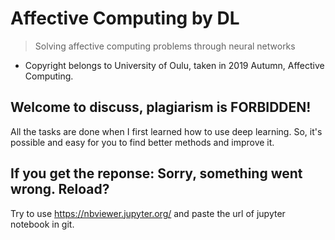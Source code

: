 # Affective Computing by DL
> Solving affective computing problems through neural networks
 
- Copyright belongs to University of Oulu, taken in 2019 Autumn, Affective Computing.
## Welcome to discuss, plagiarism is FORBIDDEN!
All the tasks are done when I first learned how to use deep learning. So, it's possible and easy for you to find better methods and improve it.
## If you get the reponse: Sorry, something went wrong. Reload?
Try to use https://nbviewer.jupyter.org/ and paste the url of jupyter notebook in git.

 
 
